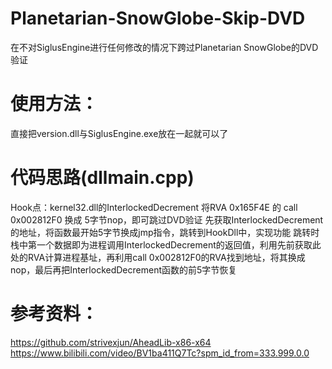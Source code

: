 # Planetarian-SnowGlobe-Skip-DVD
在不对SiglusEngine进行任何修改的情况下跨过Planetarian SnowGlobe的DVD验证

# 使用方法：
直接把version.dll与SiglusEngine.exe放在一起就可以了

# 代码思路(dllmain.cpp)
Hook点：kernel32.dll的InterlockedDecrement
将RVA 0x165F4E 的 call 0x002812F0 换成 5字节nop，即可跳过DVD验证
先获取InterlockedDecrement的地址，将函数最开始5字节换成jmp指令，跳转到HookDll中，实现功能
跳转时栈中第一个数据即为进程调用InterlockedDecrement的返回值，利用先前获取此处的RVA计算进程基址，再利用call 0x002812F0的RVA找到地址，将其换成nop，最后再把InterlockedDecrement函数的前5字节恢复

# 参考资料：
https://github.com/strivexjun/AheadLib-x86-x64
https://www.bilibili.com/video/BV1ba411Q7Tc?spm_id_from=333.999.0.0
